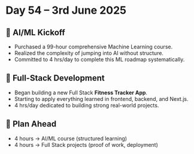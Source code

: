 # Day 54 – 3rd June 2025

## 🧠 AI/ML Kickoff
- Purchased a 99-hour comprehensive Machine Learning course.
- Realized the complexity of jumping into AI without structure.
- Committed to 4 hrs/day to complete this ML roadmap systematically.

## 🧱 Full-Stack Development
- Began building a new Full Stack **Fitness Tracker App**.
- Starting to apply everything learned in frontend, backend, and Next.js.
- 4 hrs/day dedicated to building strong real-world projects.

## 🎯 Plan Ahead
- 4 hours → AI/ML course (structured learning)
- 4 hours → Full Stack projects (proof of work, deployment)
